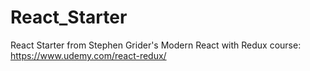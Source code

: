 # React_Starter
React Starter from Stephen Grider's Modern React with Redux course: https://www.udemy.com/react-redux/
